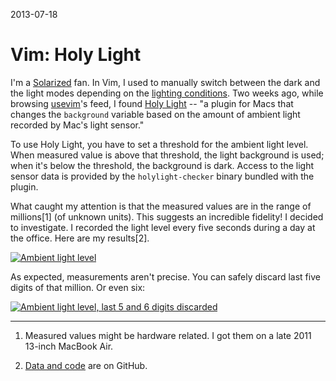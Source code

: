 2013-07-18

Vim: Holy Light
===============

I'm a [Solarized][] fan.  In Vim, I used to manually switch between the
dark and the light modes depending on the [lighting conditions][].  Two
weeks ago, while browsing [usevim][]'s feed, I found [Holy Light][] --
"a plugin for Macs that changes the `background` variable based on the
amount of ambient light recorded by Mac's light sensor."

  [Solarized]: http://ethanschoonover.com/solarized
  [lighting conditions]: http://youtu.be/OobUV9q0aDA?t=1m17s
  [usevim]: http://usevim.com/2013/07/03/holy-light/
  [Holy Light]: https://github.com/Dinduks/vim-holylight

To use Holy Light, you have to set a threshold for the ambient light
level.  When measured value is above that threshold, the light
background is used; when it's below the threshold, the background
is dark.  Access to the light sensor data is provided by the
`holylight-checker` binary bundled with the plugin.

What caught my attention is that the measured values are in the range of
millions[1] (of unknown units).  This suggests an incredible fidelity!
I decided to investigate.  I recorded the light level every five seconds
during a day at the office.  Here are my results[2].

[![Ambient light level](/thumbnails/vim-holy-light/ambient-light-level.png)](/assets/vim-holy-light/ambient-light-level.png)

As expected, measurements aren't precise.  You can safely discard last
five digits of that million.  Or even six:

[![Ambient light level, last 5 and 6 digits discarded](/thumbnails/vim-holy-light/ambient-light-level-discarded.png)](/assets/vim-holy-light/ambient-light-level-discarded.png)

------------------------------------------------------------------------------

1. Measured values might be hardware related.  I got them on a late 2011
   13-inch MacBook Air.

2. [Data and code][] are on GitHub.

  [data and code]: https://github.com/narfdotpl/narf.pl/tree/master/content/assets/vim-holy-light
